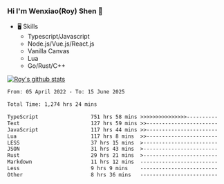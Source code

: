 ### Hi I'm Wenxiao(Roy) Shen 👋
- 🖥 Skills
  - Typescript/Javascript
  - Node.js/Vue.js/React.js
  - Vanilla Canvas
  - Lua
  - Go/Rust/C++

[![Roy's github stats](https://github-readme-stats.vercel.app/api?username=RoyShen12&show_icons=true&theme=radical&hide=prs,contribs)](https://github.com/anuraghazra/github-readme-stats)
<!--START_SECTION:waka-->

```txt
From: 05 April 2022 - To: 15 June 2025

Total Time: 1,274 hrs 24 mins

TypeScript                 751 hrs 58 mins >>>>>>>>>>>>>>>----------   58.61 %
Text                       127 hrs 59 mins >>-----------------------   09.98 %
JavaScript                 117 hrs 44 mins >>-----------------------   09.18 %
Lua                        117 hrs 8 mins  >>-----------------------   09.13 %
LESS                       37 hrs 15 mins  >------------------------   02.90 %
JSON                       31 hrs 43 mins  >------------------------   02.47 %
Rust                       29 hrs 21 mins  >------------------------   02.29 %
Markdown                   11 hrs 12 mins  -------------------------   00.87 %
Less                       9 hrs 9 mins    -------------------------   00.71 %
Other                      8 hrs 36 mins   -------------------------   00.67 %
```

<!--END_SECTION:waka-->
